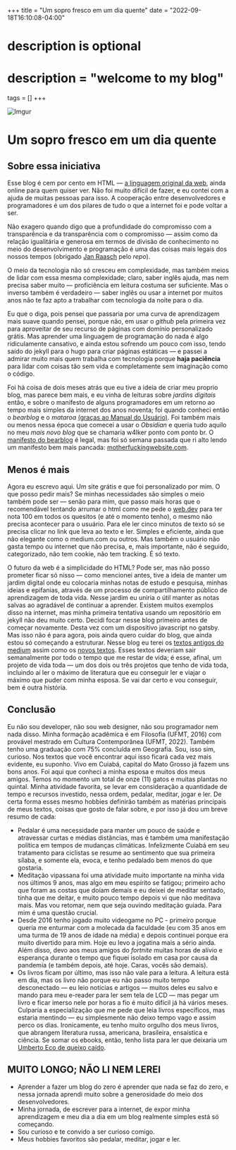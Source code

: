 +++
title = "Um sopro fresco em um dia quente"
date = "2022-09-18T16:10:08-04:00"

#
# description is optional
#
# description = "welcome to my blog"

tags = []
+++

![Imgur](https://i.imgur.com/RLkzpmH.png)
# Um sopro fresco em um dia quente
## Sobre essa iniciativa


Esse blog é cem por cento em HTML — [a linguagem original da web](http://info.cern.ch/hypertext/WWW/History.html), ainda online para quem quiser ver. Não foi muito difícil de fazer, e eu contei com a ajuda de muitas pessoas para isso. A cooperação entre desenvolvedores e programadores é um dos pilares de tudo o que a internet foi e pode voltar a ser. 

Não exagero quando digo que a profundidade do compromisso com a transparência e da transparência com o compromisso — assim como da relação igualitária e generosa em termos de divisão de conhecimento no meio do desenvolvimento e programação é uma das coisas mais legais dos nossos tempos (obrigado [Jan Raasch](https://github.com/janraasch/hugo-bearblog/) pelo *repo*). 

O meio da tecnologia não só cresceu em complexidade, mas também  meios de lidar com essa mesma complexidade; claro, saber inglês ajuda, mas nem precisa saber muito — proficiência em leitura costuma ser suficiente. Mas o inverso também é verdadeiro — saber inglês ou usar a internet por muitos anos não te faz apto a trabalhar com tecnologia da noite para o dia. 

Eu que o diga, pois pensei que passaria por uma curva de aprendizagem mais suave quando pensei, porque não, em usar o *github* pela primeira vez para aproveitar de seu recurso de páginas com domínio personalizado grátis. Mas aprender uma linguagem de programação do nada é algo ridiculamente cansativo, e ainda estou sofrendo um pouco com isso, tendo saído do jekyll para o hugo para criar páginas estáticas — e passei a admirar muito mais quem trabalha com tecnologia porque **haja paciência** para lidar com coisas tão sem vida e completamente sem imaginação como o código.

Foi há coisa de dois meses atrás que eu tive a ideia de criar meu proprio blog, mas parece bem mais, e eu vinha de leituras sobre *jardins digitais* então, e sobre o manifesto de alguns programadores em um retorno ao tempo mais simples da internet dos anos noventa; foi quando conheci então o *bearblog* e o *mataroa* [(graças ao Manual do Usuário)](https://manualdousuario.net/blogs-bear-mataroa/). Foi também mais ou menos nessa época que comecei a usar o *Obsidian* e queria tudo aquilo no meu *mais novo blog* que se chamaria w4lker ponto com ponto br. O [manifesto do bearblog](https://herman.bearblog.dev/big-fat-websites/) é legal, mas foi só semana passada que ri alto lendo um manifesto bem mais pancada: [motherfuckingwebsite.com](https://motherfuckingwebsite.com/). 

## Menos é mais
Agora eu escrevo aqui. Um site grátis e que foi personalizado por mim. O que posso pedir mais? Se minhas necessidades são simples o meio também pode ser — senão para mim, que passo mais horas que o recomendável tentando arrumar o html como me pede o [web.dev](https://web.dev/measure/) para ter nota 100 em todos os quesitos (e até o momento tenho), o mesmo não precisa acontecer para o usuário. Para ele ler cinco minutos de texto só se precisa clicar no link que leva ao texto e ler. Simples e eficiente, ainda que não elegante como o medium.com ou outros. Mas também o usuário não gasta tempo ou internet que não precisa, e, mais importante, não é seguido, categorizado, não tem cookie, não tem tracking. É só texto.

O futuro da web é a simplicidade do HTML? Pode ser, mas não posso prometer ficar só nisso — como mencionei antes, tive a ideia de manter um jardim digital onde eu colocaria minhas notas de estudo e pesquisa, minhas ideias e epifanias, através de um processo de compartilhamento público de aprendizagem de toda vida. Nesse jardim eu uniria o útil manter as notas salvas ao agradável de continuar a aprender. Existem muitos exemplos disso na internet, mas minha primeira tentativa usando um repositório em jekyll não deu muito certo. Decidi focar nesse blog primeiro antes de começar novamente. Desta vez com um dispositivo javascript no gatsby. Mas isso não é para agora, pois ainda quero cuidar do blog, que ainda estou só começando a estruturar. 
Nesse blog eu terei os [textos antigos do medium](https://w4lker.com.br/medium/) assim como os [novos textos](https://w4lker.com.br/textos/). Esses textos deveriam sair semanalmente por todo o tempo que me restar de vida; é esse, afinal, um projeto de vida toda — um dos dois ou três projetos que tenho de vida toda, incluindo aí ler o máximo de literatura que eu conseguir ler e viajar o máximo que puder com minha esposa. Se vai dar certo e vou conseguir, bem é outra história.
## Conclusão 
Eu não sou developer, não sou web designer, não sou programador nem nada disso. Minha formação acadêmica é em Filosofia (UFMT, 2016) com provável mestrado em Cultura Contemporânea (UFMT, 2022). Também tenho uma graduação com 75% concluída em Geografia. Sou, isso sim, curioso. Nos textos que você encontrar aqui isso ficará cada vez mais evidente, eu suponho. 
Vivo em Cuiabá, capital do Mato Grosso já fazem uns bons anos. Foi aqui que conheci a minha esposa e muitos dos meus amigos. Temos no momento um total de onze (11) gatos e muitas plantas no quintal. Minha atividade favorita, se levar em consideração a quantidade de tempo e recursos investido, nessa ordem, pedalar, meditar, jogar e ler. 
De certa forma esses mesmo hobbies definirão também as matérias principais de meus textos, coisas que gosto de falar sobre, e por isso já dou um breve resumo de cada:
- Pedalar é uma necessidade para manter um pouco de saúde e atravessar curtas e médias distâncias, mas é também uma manifestação política em tempos de mudanças climáticas. Infelizmente Cuiabá em seu tratamento para ciclistas se resume ao sentimento que sua primeira sílaba, e somente ela, evoca, e tenho pedalado bem menos do que gostaria. 
- Meditação vipassana foi uma atividade muito importante na minha vida nos últimos 9 anos, mas algo em meu espírito se fatigou;  primeiro acho que foram as costas que doíam demais e eu deixei de meditar sentado, tinha que me deitar, e muito pouco tempo depois vi que não meditava mais. Mas vou retomar, nem que seja ouvindo meditação guiada. Para mim é uma questão crucial. 
- Desde 2016 tenho jogado muito videogame no PC - primeiro porque queria me enturmar com a molecada da faculdade (eu com 35 anos em uma turma de 19 anos de idade na média) e depois continuei porque era muito divertido para mim. Hoje eu levo a jogatina mais a sério ainda. Além disso, devo aos meus amigos do *fortnite*  muitas horas de alívio e esperança durante o tempo que fiquei isolado em casa por causa da pandemia (e também depois, até hoje.  Caras, vocês são demais).
- Os livros ficam por último, mas isso não vale para a leitura. A leitura está em dia, mas os livro não porque eu não passo muito tempo desconectado — eu leio notícias e artigos — muitos deles eu salvo e mando para meu e-reader para ler sem tela de LCD — mas pegar um livro e ficar imerso nele por horas a fio é muito difícil já há vários meses. Culparia a especialização que me pede que leia livros específicos, mas estaria mentindo — eu simplesmente não deixo tempo vago e assim perco os dias. Ironicamente, eu tenho muito orgulho dos meus livros, que abrangem literatura russa, americana, brasileira, ensaística e ciência. Se somar os ebooks, então, tenho lista para ler que deixaria um [Umberto Eco de queixo caído](https://imgur.com/O4DTLSI).

## MUITO LONGO; NÃO LI NEM LEREI

- Aprender a fazer um blog do zero é aprender que nada se faz do zero, e nessa jornada aprendi muito sobre a generosidade do meio dos desenvolvedores.
- Minha jornada, de escrever para a internet, de expor minha aprendizagem e meu dia a dia em um blog realmente simples está só começando.
- Sou curioso e te convido a ser curioso comigo.
- Meus hobbies favoritos são pedalar, meditar, jogar e ler. 
